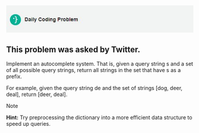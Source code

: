 ![DCP-LOGO](https://github.com/SohhamSeal/Daily-Coding-Problem/blob/main/DCP.JPG?raw=true)

## This problem was asked by Twitter.

Implement an autocomplete system. That is, given a query string s and a set of all possible query strings, return all strings in the set that have s as a prefix.

For example, given the query string de and the set of strings [dog, deer, deal], return [deer, deal].

> [!NOTE]
> **Hint:** Try preprocessing the dictionary into a more efficient data structure to speed up queries.